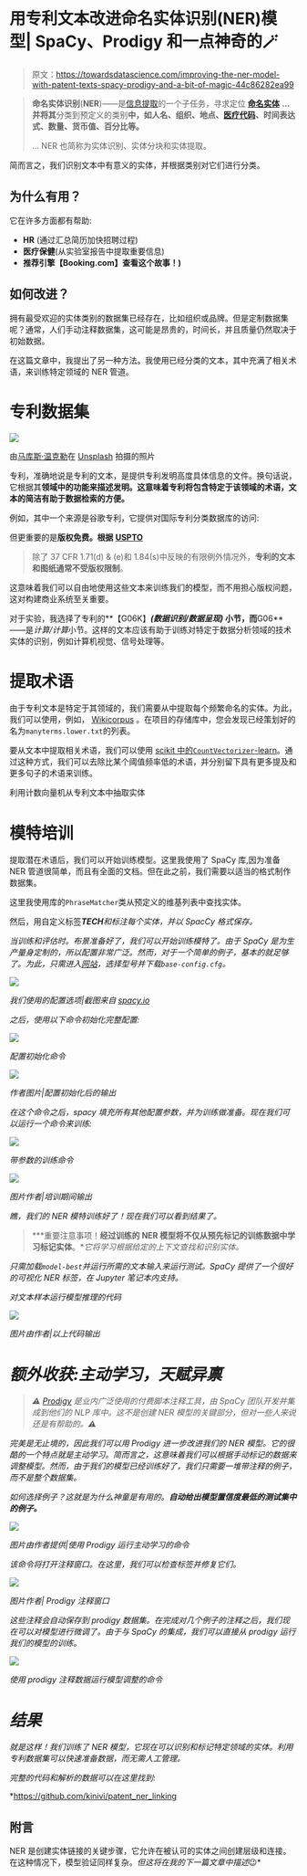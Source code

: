 # 用专利文本改进命名实体识别(NER)模型| SpaCy、Prodigy 和一点神奇的🪄

> 原文：<https://towardsdatascience.com/improving-the-ner-model-with-patent-texts-spacy-prodigy-and-a-bit-of-magic-44c86282ea99>

> **命名实体识别**(**NER**)——是[信息提取](https://en.wikipedia.org/wiki/Information_extraction)的一个子任务，寻求定位 [**命名实体**](https://en.wikipedia.org/wiki/Named_entity) **…并将其**分类到预定义的类别**中，如人名、组织、地点、[医疗代码](https://en.wikipedia.org/wiki/Medical_classification)、时间表达式、数量、货币值、百分比等。**
> 
> … NER 也简称为实体识别、实体分块和实体提取。

简而言之，我们识别文本中有意义的实体，并根据类别对它们进行分类。

## 为什么有用？

它在许多方面都有帮助:

*   **HR** (通过汇总简历加快招聘过程)
*   **医疗保健**(从实验室报告中提取重要信息)
*   **推荐引擎【Booking.com】查看这个故事！)**

## 如何改进？

拥有最受欢迎的实体类别的数据集已经存在，比如组织或品牌。但是定制数据集呢？通常，人们手动注释数据集，这可能是昂贵的，时间长，并且质量仍然取决于初始数据。

在这篇文章中，我提出了另一种方法。我使用已经分类的文本，其中充满了相关术语，来训练特定领域的 NER 管道。

# 专利数据集

![](img/3969918b2ffd0853722e8c4ddf6db641.png)

由[马库斯·温克勒](https://unsplash.com/@markuswinkler?utm_source=medium&utm_medium=referral)在 [Unsplash](https://unsplash.com?utm_source=medium&utm_medium=referral) 拍摄的照片

专利，准确地说是专利的文本，是提供专利发明高度具体信息的文件。换句话说，它根据其**领域中的功能来描述发明。这意味着专利将包含特定于该领域的术语，文本的简洁有助于数据检索的方便。**

例如，其中一个来源是谷歌专利，它提供对国际专利分类数据库的访问:

  

但更重要的是**版权免费。根据** [**USPTO**](http://www.uspto.gov/news/media/ccpubguide.jsp)

> 除了 37 CFR 1.71(d) & (e)和 1.84(s)中反映的有限例外情况外，**专利的文本和图纸通常不受版权限制**。

这意味着我们可以自由地使用这些文本来训练我们的模型，而不用担心版权问题，这对构建商业系统至关重要。

对于实验，我选择了专利的**【G06K】***(数据识别/数据呈现)* 小节，而**G06**——是*计算/计算*小节。这样的文本应该有助于训练对特定于数据分析领域的技术实体的识别，例如计算机视觉、信号处理等。

  

# 提取术语

由于专利文本是特定于其领域的，我们需要从中提取每个频繁命名的实体。为此，我们可以使用，例如， [Wikicorpus](https://www.cs.upc.edu/~nlp/wikicorpus/) 。在项目的存储库中，您会发现已经策划好的名为`manyterms.lower.txt`的列表。

要从文本中提取相关术语，我们可以使用 [scikit 中的`CountVectorizer`-learn](https://scikit-learn.org/stable/modules/generated/sklearn.feature_extraction.text.CountVectorizer.html)。通过这种方式，我们可以去除比某个阈值频率低的术语，并分别留下具有更多提及和更多句子的术语来训练。

利用计数向量机从专利文本中抽取实体

# 模特培训

提取潜在术语后，我们可以开始训练模型。这里我使用了 SpaCy 库,因为准备 NER 管道很简单，而且有全面的文档。但在此之前，我们需要以适当的格式制作数据集。

这里我使用库的`PhraseMatcher`类从预定义的维基列表中查找实体。

然后，用自定义标签***TECH****和标注每个实体，并以 SpacCy 格式保存。*

*当训练和评估时。布景准备好了，我们可以开始训练模特了。由于 SpaCy 是为生产量身定制的，所以配置非常广泛。然而，对于一个简单的例子，基本的就足够了。为此，只需进入[网站](https://spacy.io/usage/training#quickstart)，选择型号并下载`base-config.cfg`。*

*![](img/a19d5d59c397da0d9504ffa52a8dbf91.png)*

*我们使用的配置选项|截图来自 [spacy.io](https://spacy.io/usage/training#quickstart)*

*之后，使用以下命令初始化完整配置:*

*![](img/227a26915cd423658e9d4ddfe7028696.png)*

*配置初始化命令*

*![](img/dabb454ec583bfe871ac48eb203e18c7.png)*

*作者图片|配置初始化后的输出*

*在这个命令之后，spacy 填充所有其他配置参数，并为训练做准备。现在我们可以运行一个命令来训练:*

*![](img/0638ae513f5658b2a1954aac328ac679.png)*

*带参数的训练命令*

*![](img/c1defaca5e3b455786d3a2622e39ecf0.png)*

*图片作者|培训期间输出*

*瞧，我们的 NER 模特训练好了！现在我们可以看到结果了。*

> ***重要注意事项！**经过训练的 NER 模型将不仅从预先标记的训练数据中学习标记实体**。**它将学习根据给定的上下文查找和识别实体。*

*只需加载`model-best`并运行所需的文本输入来运行测试。SpaCy 提供了一个很好的可视化 NER 标签，在 Jupyter 笔记本内支持。*

*对文本样本运行模型推理的代码*

*![](img/8d38beaefa29940c75f90ffec9aaa5ea.png)*

*图片由作者|以上代码输出*

# *额外收获:主动学习，天赋异禀*

> *⚠️ [Prodigy](https://prodi.gy/docs) 是业内广泛使用的付费脚本注释工具，由 SpaCy 团队开发并集成到他们的 NLP 库中。这不是创建 NER 模型的关键部分，但对一些人来说还是有帮助的。⚠️*

*完美是无止境的，因此我们可以用 Prodigy 进一步改进我们的 NER 模型。它的很酷的一个特点就是主动学习。简而言之，这意味着我们可以根据手动标记的数据来调整模型。然而，由于我们的模型已经训练好了，我们只需要一堆带注释的例子，而不是整个数据集。*

*如何选择例子？这就是为什么神童是有用的。**自动给出模型置信度最低的测试集中的例子。***

*![](img/82f206fd46671f125a51fca4a2d2de9d.png)*

*图片由作者提供|使用 Prodigy 运行主动学习的命令*

*该命令将打开注释窗口。在这里，我们可以检查标签并修复它们。*

*![](img/2cdc7bae949e95952d515f1b1f8c4c3d.png)*

*图片作者| Prodigy 注释窗口*

*这些注释会自动保存到 prodigy 数据集。在完成对几个例子的注释之后，我们现在可以对模型进行微调了。由于与 SpaCy 的集成，我们可以直接从 prodigy 运行我们的模型的训练。*

*![](img/1bf41d9f31c14f55d802f766b263d411.png)*

*使用 prodigy 注释数据运行模型调整的命令*

# *结果*

*就是这样！我们训练了 NER 模型，它现在可以识别和标记特定领域的实体。利用专利数据集可以快速准备数据，而无需人工管理。*

*完整的代码和解析的数据可以在这里找到:*

*<https://github.com/kinivi/patent_ner_linking>  

## 附言

NER 是创建实体链接的关键步骤，它允许在被认可的实体之间创建层级和连接。在这种情况下，模型验证同样复杂。*但这将在我的下一篇文章中描述*😉*